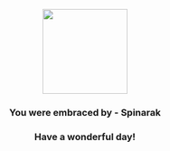 <p align="center">
    <img src="https://raw.githubusercontent.com/PokeAPI/sprites/master/sprites/pokemon/167.png" width="150" height="150">
</p>
<h3 align="center">You were embraced by - <b>Spinarak</b></h3>
<h3 align="center">Have a wonderful day!</h3>
